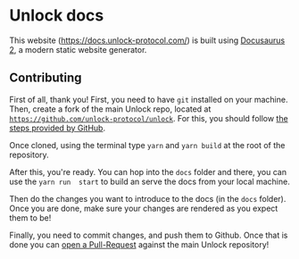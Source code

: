 # Unlock docs

This website (https://docs.unlock-protocol.com/) is built using [Docusaurus 2](https://docusaurus.io/), a modern static website generator.

## Contributing

First of all, thank you! First, you need to have `git` installed on your machine. Then, create a fork of the main Unlock repo, located at [`https://github.com/unlock-protocol/unlock`](https://github.com/unlock-protocol/unlock). For this, you should follow [the steps provided by GitHub](https://docs.github.com/en/repositories/creating-and-managing-repositories/cloning-a-repository).

Once cloned, using the terminal type `yarn` and `yarn build` at the root of the repository.

After this, you're ready. You can hop into the `docs` folder and there, you can use the `yarn run  start` to build an serve the docs from your local machine.

Then do the changes you want to introduce to the docs (in the `docs` folder). Once you are done, make sure your changes are rendered as you expect them to be!

Finally, you need to commit changes, and push them to Github. Once that is done you can [open a Pull-Request](https://docs.github.com/en/pull-requests/collaborating-with-pull-requests/proposing-changes-to-your-work-with-pull-requests/creating-a-pull-request) against the main Unlock repository!
